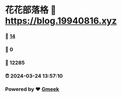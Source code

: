 # 花花部落格 :link: https://blog.19940816.xyz 
### :page_facing_up: [14](https://blog.19940816.xyz/tag.html) 
### :speech_balloon: 0 
### :hibiscus: 12285 
### :alarm_clock: 2024-03-24 13:57:10 
### Powered by :heart: [Gmeek](https://github.com/Meekdai/Gmeek)

